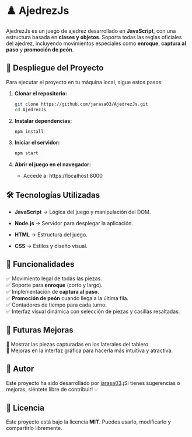 # ♟️ AjedrezJs

AjedrezJs es un juego de ajedrez desarrollado en **JavaScript**, con una estructura basada en __clases y objetos__. Soporta todas las reglas oficiales del ajedrez, incluyendo movimientos especiales como **enroque**, __captura al paso__ y __promoción de peón__.

## 🚀 Despliegue del Proyecto

Para ejecutar el proyecto en tu máquina local, sigue estos pasos:

1. __Clonar el repositorio:__
    ```bash
    git clone https://github.com/jarasa03/AjedrezJs.git
    cd AjedrezJs
    ```

2. __Instalar dependencias:__
    ```bash
    npm install
    ```
3. __Iniciar el servidor:__
    ```bash
    npm start
    ```
4. __Abrir el juego en el navegador:__

    - Accede a: https://localhost:8000

## 🛠️ Tecnologías Utilizadas

- **JavaScript** → Lógica del juego y manipulación del DOM.

- **Node.js** → Servidor para desplegar la aplicación.

- **HTML** → Estructura del juego.

- **CSS** → Estilos y diseño visual.

## 🎯 Funcionalidades

✅ Movimiento legal de todas las piezas.<br>✅ Soporte para **enroque** (corto y largo).<br>✅ Implementación de __captura al paso__.<br>✅ __Promoción de peón__ cuando llega a la última fila.<br>✅ Contadores de tiempo para cada turno.<br>✅ Interfaz visual dinámica con selección de piezas y casillas resaltadas.

## 🔮 Futuras Mejoras

🔹 Mostrar las piezas capturadas en los laterales del tablero.<br>🔹 Mejoras en la interfaz gráfica para hacerla más intuitiva y atractiva.

## 👤 Autor

Este proyecto ha sido desarrollado por [jarasa03](https://github.com/jarasa03).¡Si tienes sugerencias o mejoras, siéntete libre de contribuir! 💡

## 📜 Licencia

Este proyecto está bajo la licencia **MIT**. Puedes usarlo, modificarlo y compartirlo libremente.